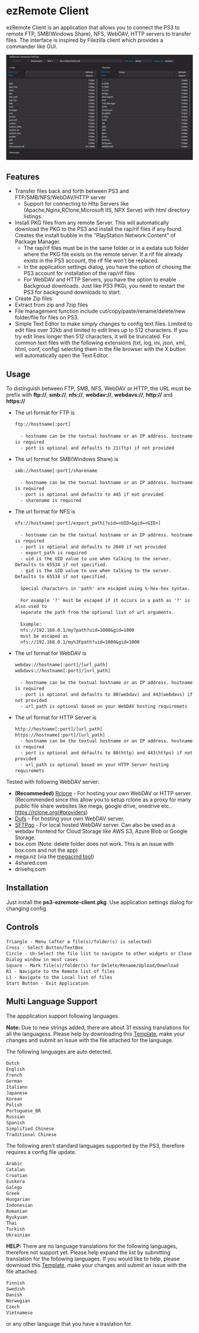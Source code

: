 # ezRemote Client

ezRemote Client is an application that allows you to connect the PS3 to remote FTP, SMB(Windows Share), NFS, WebDAV, HTTP servers to transfer files. The interface is inspired by Filezilla client which provides a commander like GUI.

![Preview](/screenshot.jpg)

## Features
 - Transfer files back and forth between PS3 and FTP/SMB/NFS/WebDAV/HTTP server
   - Support for connecting to Http Servers like (Apache,Nginx,RClone,Microsoft IIS, NPX Serve) with html directory listings. 
 - Install PKG files from any remote Server. This will automatically download the PKG to the PS3 and install the rap/rif files if any found. Creates the install bubble in the "PlayStation Network Content" of Package Manager.
   - The rap/rif files must be in the same folder or in a exdata sub folder where the PKG file exists on the remote server. If a rif file already exists in the PS3 account, the rif file won't be replaced.
   - In the application settings dialog, you have the option of chosing the PS3 account for installation of the rap/rif files
   - For WebDAV and HTTP Servers, you have the option to enable Backgroud downloads. Just like PS3 PKGi, you need to restart the PS3 for background downloads to start.
 - Create Zip files
 - Extract from zip and 7zip files
 - File management function include cut/copy/paste/rename/delete/new folder/file for files on PS3.
 - Simple Text Editor to make simply changes to config text files. Limited to edit files over 32kb and limited to edit lines up to 512 characters. If you try edit lines longer then 512 characters, it will be truncated. For common text files with the following extensions (txt, log, ini, json, xml, html, conf, config) selecting them in the file browser with the X button will automatically open the Text Editor.

## Usage
To distinguish between FTP, SMB, NFS, WebDAV or HTTP, the URL must be prefix with **ftp://**, **smb://**, **nfs://**, **webdav://**, **webdavs://**, **http://** and **https://**

 - The url format for FTP is
   ```
   ftp://hostname[:port]

     - hostname can be the textual hostname or an IP address. hostname is required
     - port is optional and defaults to 21(ftp) if not provided
   ```

 - The url format for SMB(Windows Share) is
   ```
   smb://hostname[:port]/sharename

     - hostname can be the textual hostname or an IP address. hostname is required
     - port is optional and defaults to 445 if not provided
     - sharename is required
   ```

 - The url format for NFS is
   ```
   nfs://hostname[:port]/export_path[?uid=<UID>&gid=<GID>]

     - hostname can be the textual hostname or an IP address. hostname is required
     - port is optional and defaults to 2049 if not provided
     - export_path is required
     - uid is the UID value to use when talking to the server. Defaults to 65534 if not specified.
     - gid is the GID value to use when talking to the server. Defaults to 65534 if not specified.

     Special characters in 'path' are escaped using %-hex-hex syntax.

     For example '?' must be escaped if it occurs in a path as '?' is also used to
     separate the path from the optional list of url arguments.

     Example:
     nfs://192.168.0.1/my?path?uid=1000&gid=1000
     must be escaped as
     nfs://192.168.0.1/my%3Fpath?uid=1000&gid=1000
   ```

 - The url format for WebDAV is
   ```
   webdav://hostname[:port]/[url_path]
   webdavs://hostname[:port]/[url_path]

     - hostname can be the textual hostname or an IP address. hostname is required
     - port is optional and defaults to 80(webdav) and 443(webdavs) if not provided
     - url_path is optional based on your WebDAV hosting requiremets
   ```

- The url format for HTTP Server is
   ```
   http://hostname[:port]/[url_path]
   https://hostname[:port]/[url_path]
     - hostname can be the textual hostname or an IP address. hostname is required
     - port is optional and defaults to 80(http) and 443(https) if not provided
     - url_path is optional based on your HTTP Server hosting requiremets
   ```
Tested with following WebDAV server:
 - **(Recommeded)** [Rclone](https://rclone.org/) - For hosting your own WebDAV or HTTP server. (Recommended since this allow you to setup rclone as a proxy for many public file share websites like mega, google drive, onedrive etc.. https://rclone.org/#providers)
 - [Dufs](https://github.com/sigoden/dufs) - For hosting your own WebDAV server.
 - [SFTPgo](https://github.com/drakkan/sftpgo) - For local hosted WebDAV server. Can also be used as a webdav frontend for Cloud Storage like AWS S3, Azure Blob or Google Storage.
 - box.com (Note: delete folder does not work. This is an issue with box.com and not the app)
 - mega.nz (via the [megacmd tool](https://mega.io/cmd))
 - 4shared.com
 - drivehq.com

## Installation
Just install the **ps3-ezremote-client.pkg**. Use application settings dialog for changing config.

## Controls
```
Triangle - Menu (after a file(s)/folder(s) is selected)
Cross - Select Button/TextBox
Circle - Un-Select the file list to navigate to other widgets or Close Dialog window in most cases
Square - Mark file(s)/folder(s) for Delete/Rename/Upload/Download
R1 - Navigate to the Remote list of files
L1 - Navigate to the Local list of files
Start Button - Exit Application
```

## Multi Language Support
The appplication support following languages.

**Note:** Due to new strings added, there are about 31 missing translations for all the languagess. Please help by downloading this [Template](https://github.com/cy33hc/ps3-ezremote-client/blob/master/pkgfiles/USRDIR/langs/English.ini), make your changes and submit an issue with the file attached for the language.

The following languages are auto detected.
```
Dutch
English
French
German
Italiano
Japanese
Korean
Polish
Portuguese_BR
Russian
Spanish
Simplified Chinese
Traditional Chinese
```

The following aren't standard languages supported by the PS3, therefore requires a config file update.
```
Arabic
Catalan
Croatian
Euskera
Galego
Greek
Hungarian
Indonesian
Romanian
Ryukyuan
Thai
Turkish
Ukrainian
```

**HELP:** There are no language translations for the following languages, therefore not support yet. Please help expand the list by submitting translation for the following languages. If you would like to help, please download this [Template](https://github.com/cy33hc/ps3-ezremote-client/blob/master/pkgfiles/USRDIR/langs/English.ini), make your changes and submit an issue with the file attached.
```
Finnish
Swedish
Danish
Norwegian
Czech
Vietnamese
```
or any other language that you have a traslation for.
